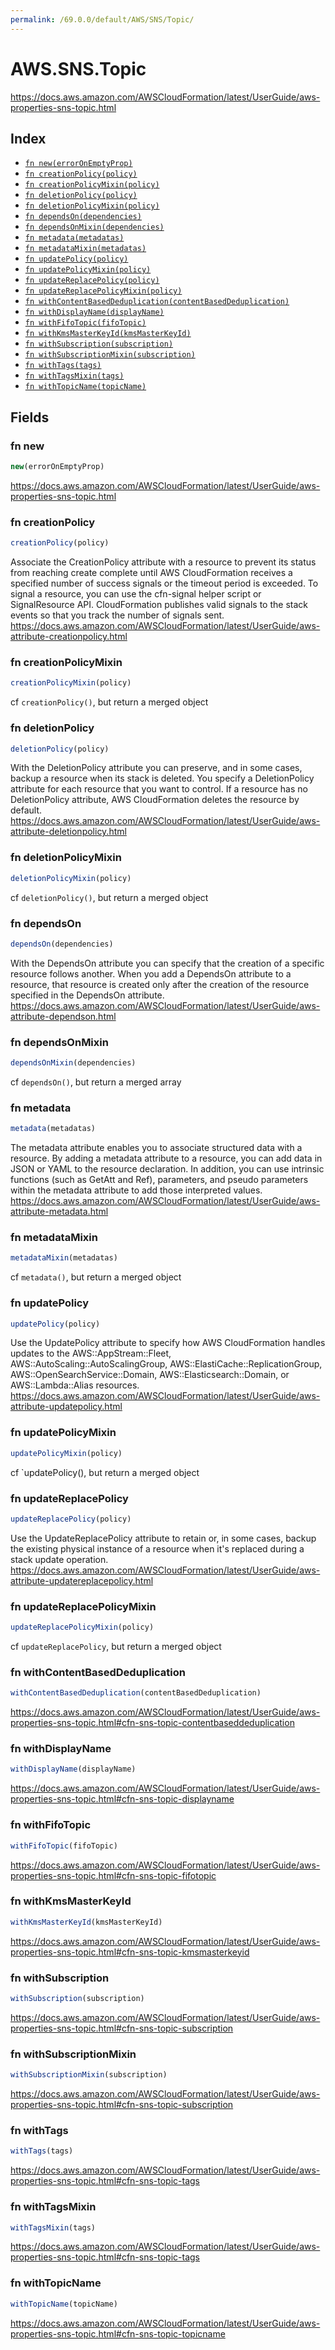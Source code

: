 ```yaml
---
permalink: /69.0.0/default/AWS/SNS/Topic/
---
```


# AWS.SNS.Topic

https://docs.aws.amazon.com/AWSCloudFormation/latest/UserGuide/aws-properties-sns-topic.html

## Index

* [`fn new(errorOnEmptyProp)`](#fn-new)
* [`fn creationPolicy(policy)`](#fn-creationpolicy)
* [`fn creationPolicyMixin(policy)`](#fn-creationpolicymixin)
* [`fn deletionPolicy(policy)`](#fn-deletionpolicy)
* [`fn deletionPolicyMixin(policy)`](#fn-deletionpolicymixin)
* [`fn dependsOn(dependencies)`](#fn-dependson)
* [`fn dependsOnMixin(dependencies)`](#fn-dependsonmixin)
* [`fn metadata(metadatas)`](#fn-metadata)
* [`fn metadataMixin(metadatas)`](#fn-metadatamixin)
* [`fn updatePolicy(policy)`](#fn-updatepolicy)
* [`fn updatePolicyMixin(policy)`](#fn-updatepolicymixin)
* [`fn updateReplacePolicy(policy)`](#fn-updatereplacepolicy)
* [`fn updateReplacePolicyMixin(policy)`](#fn-updatereplacepolicymixin)
* [`fn withContentBasedDeduplication(contentBasedDeduplication)`](#fn-withcontentbaseddeduplication)
* [`fn withDisplayName(displayName)`](#fn-withdisplayname)
* [`fn withFifoTopic(fifoTopic)`](#fn-withfifotopic)
* [`fn withKmsMasterKeyId(kmsMasterKeyId)`](#fn-withkmsmasterkeyid)
* [`fn withSubscription(subscription)`](#fn-withsubscription)
* [`fn withSubscriptionMixin(subscription)`](#fn-withsubscriptionmixin)
* [`fn withTags(tags)`](#fn-withtags)
* [`fn withTagsMixin(tags)`](#fn-withtagsmixin)
* [`fn withTopicName(topicName)`](#fn-withtopicname)

## Fields

### fn new

```ts
new(errorOnEmptyProp)
```

https://docs.aws.amazon.com/AWSCloudFormation/latest/UserGuide/aws-properties-sns-topic.html

### fn creationPolicy

```ts
creationPolicy(policy)
```

Associate the CreationPolicy attribute with a resource to prevent its status from reaching create complete until AWS CloudFormation receives a specified number of success signals or the timeout period is exceeded. To signal a resource, you can use the cfn-signal helper script or SignalResource API. CloudFormation publishes valid signals to the stack events so that you track the number of signals sent. 
https://docs.aws.amazon.com/AWSCloudFormation/latest/UserGuide/aws-attribute-creationpolicy.html

### fn creationPolicyMixin

```ts
creationPolicyMixin(policy)
```

cf `creationPolicy()`, but return a merged object

### fn deletionPolicy

```ts
deletionPolicy(policy)
```

With the DeletionPolicy attribute you can preserve, and in some cases, backup a resource when its stack is deleted. You specify a DeletionPolicy attribute for each resource that you want to control. If a resource has no DeletionPolicy attribute, AWS CloudFormation deletes the resource by default. 
https://docs.aws.amazon.com/AWSCloudFormation/latest/UserGuide/aws-attribute-deletionpolicy.html

### fn deletionPolicyMixin

```ts
deletionPolicyMixin(policy)
```

cf `deletionPolicy()`, but return a merged object

### fn dependsOn

```ts
dependsOn(dependencies)
```

With the DependsOn attribute you can specify that the creation of a specific resource follows another. When you add a DependsOn attribute to a resource, that resource is created only after the creation of the resource specified in the DependsOn attribute. 
https://docs.aws.amazon.com/AWSCloudFormation/latest/UserGuide/aws-attribute-dependson.html

### fn dependsOnMixin

```ts
dependsOnMixin(dependencies)
```

cf `dependsOn()`, but return a merged array

### fn metadata

```ts
metadata(metadatas)
```

The metadata attribute enables you to associate structured data with a resource. By adding a metadata attribute to a resource, you can add data in JSON or YAML to the resource declaration. In addition, you can use intrinsic functions (such as GetAtt and Ref), parameters, and pseudo parameters within the metadata attribute to add those interpreted values. 
https://docs.aws.amazon.com/AWSCloudFormation/latest/UserGuide/aws-attribute-metadata.html

### fn metadataMixin

```ts
metadataMixin(metadatas)
```

cf `metadata()`, but return a merged object

### fn updatePolicy

```ts
updatePolicy(policy)
```

Use the UpdatePolicy attribute to specify how AWS CloudFormation handles updates to the AWS::AppStream::Fleet, AWS::AutoScaling::AutoScalingGroup, AWS::ElastiCache::ReplicationGroup, AWS::OpenSearchService::Domain, AWS::Elasticsearch::Domain, or AWS::Lambda::Alias resources. 
https://docs.aws.amazon.com/AWSCloudFormation/latest/UserGuide/aws-attribute-updatepolicy.html

### fn updatePolicyMixin

```ts
updatePolicyMixin(policy)
```

cf `updatePolicy(), but return a merged object

### fn updateReplacePolicy

```ts
updateReplacePolicy(policy)
```

Use the UpdateReplacePolicy attribute to retain or, in some cases, backup the existing physical instance of a resource when it's replaced during a stack update operation. 
https://docs.aws.amazon.com/AWSCloudFormation/latest/UserGuide/aws-attribute-updatereplacepolicy.html

### fn updateReplacePolicyMixin

```ts
updateReplacePolicyMixin(policy)
```

cf `updateReplacePolicy`, but return a merged object

### fn withContentBasedDeduplication

```ts
withContentBasedDeduplication(contentBasedDeduplication)
```

https://docs.aws.amazon.com/AWSCloudFormation/latest/UserGuide/aws-properties-sns-topic.html#cfn-sns-topic-contentbaseddeduplication

### fn withDisplayName

```ts
withDisplayName(displayName)
```

https://docs.aws.amazon.com/AWSCloudFormation/latest/UserGuide/aws-properties-sns-topic.html#cfn-sns-topic-displayname

### fn withFifoTopic

```ts
withFifoTopic(fifoTopic)
```

https://docs.aws.amazon.com/AWSCloudFormation/latest/UserGuide/aws-properties-sns-topic.html#cfn-sns-topic-fifotopic

### fn withKmsMasterKeyId

```ts
withKmsMasterKeyId(kmsMasterKeyId)
```

https://docs.aws.amazon.com/AWSCloudFormation/latest/UserGuide/aws-properties-sns-topic.html#cfn-sns-topic-kmsmasterkeyid

### fn withSubscription

```ts
withSubscription(subscription)
```

https://docs.aws.amazon.com/AWSCloudFormation/latest/UserGuide/aws-properties-sns-topic.html#cfn-sns-topic-subscription

### fn withSubscriptionMixin

```ts
withSubscriptionMixin(subscription)
```

https://docs.aws.amazon.com/AWSCloudFormation/latest/UserGuide/aws-properties-sns-topic.html#cfn-sns-topic-subscription

### fn withTags

```ts
withTags(tags)
```

https://docs.aws.amazon.com/AWSCloudFormation/latest/UserGuide/aws-properties-sns-topic.html#cfn-sns-topic-tags

### fn withTagsMixin

```ts
withTagsMixin(tags)
```

https://docs.aws.amazon.com/AWSCloudFormation/latest/UserGuide/aws-properties-sns-topic.html#cfn-sns-topic-tags

### fn withTopicName

```ts
withTopicName(topicName)
```

https://docs.aws.amazon.com/AWSCloudFormation/latest/UserGuide/aws-properties-sns-topic.html#cfn-sns-topic-topicname